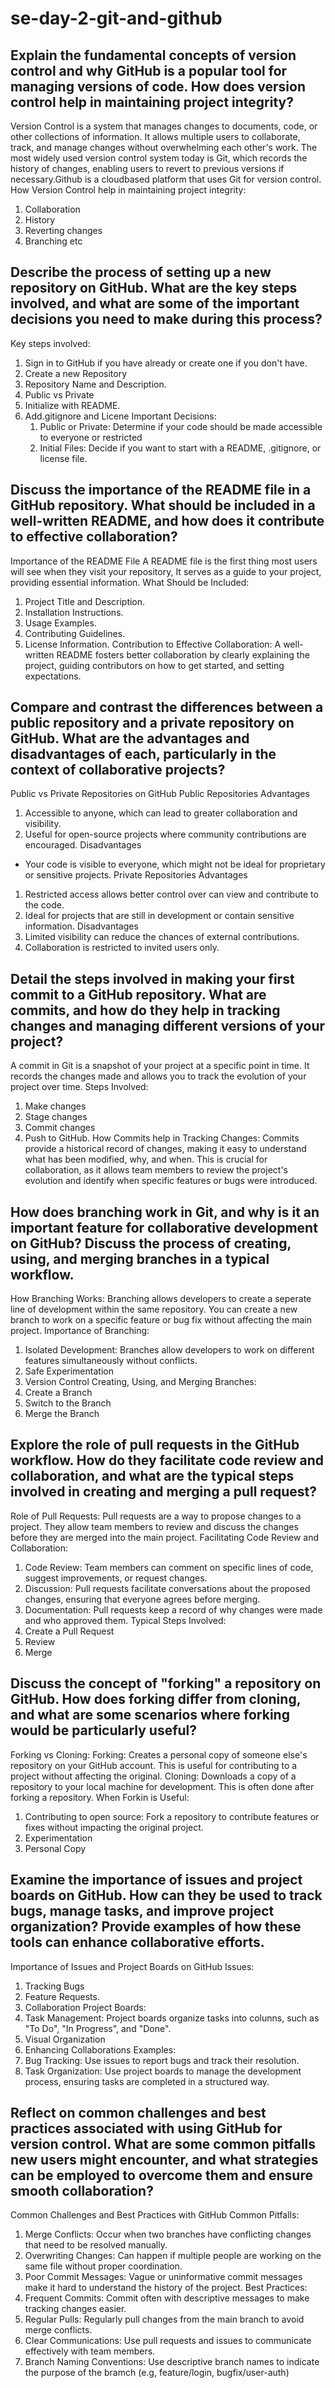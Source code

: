 # se-day-2-git-and-github
## Explain the fundamental concepts of version control and why GitHub is a popular tool for managing versions of code. How does version control help in maintaining project integrity?
Version Control is a system that manages changes to documents, code, or other collections of information. It allows multiple users to collaborate, track, and manage changes without overwhelming each other's work. The most widely used version control system today is Git, which records the history of changes, enabling users to revert to previous versions if necessary.Github is a cloudbased platform that uses Git for version control.
How Version Control help in maintaining project integrity:
1. Collaboration
2. History
3. Reverting changes
4. Branching etc
## Describe the process of setting up a new repository on GitHub. What are the key steps involved, and what are some of the important decisions you need to make during this process?
Key steps involved:
1. Sign in to GitHub if you have already or create one if you don't have.
2. Create a new Repository
3. Repository Name and Description.
4. Public vs Private
5. Initialize with README.
6. Add.gitignore and Licene
   Important Decisions:
   1. Public or Private: Determine if your code should be made accessible to everyone or restricted
   2. Initial Files: Decide if you want to start with a README, .gitignore, or license file.
## Discuss the importance of the README file in a GitHub repository. What should be included in a well-written README, and how does it contribute to effective collaboration?
Importance of the README File
A README file is the first thing most users will see when they visit your repository, It serves as a guide to your project, providing essential information.
What Should be Included:
1. Project Title and Description.
2. Installation Instructions.
3. Usage Examples.
4. Contributing Guidelines.
5. License Information.
   Contribution to Effective Collaboration:
   A well-written README fosters better collaboration by clearly explaining the project, guiding contributors on how to get started, and setting expectations.
## Compare and contrast the differences between a public repository and a private repository on GitHub. What are the advantages and disadvantages of each, particularly in the context of collaborative projects?
Public vs Private Repositories on GitHub
Public Repositories
Advantages
1. Accessible to anyone, which can lead to greater collaboration and visibility.
2. Useful for open-source projects where community contributions are encouraged.
Disadvantages
- Your code is visible to everyone, which might not be ideal for proprietary or sensitive projects.
Private Repositories
Advantages
1. Restricted access allows better control over can view and contribute to the code.
2. Ideal for projects that are still in development or contain sensitive information.
Disadvantages
1. Limited visibility can reduce the chances of external contributions.
2. Collaboration is restricted to invited users only.
## Detail the steps involved in making your first commit to a GitHub repository. What are commits, and how do they help in tracking changes and managing different versions of your project?
A commit in Git is a snapshot of your project at a specific point in time. It records the changes made and allows you to track the evolution of your project over time.
Steps Involved:
1. Make changes
2. Stage changes
3. Commit changes
4. Push to GitHub.
How Commits help in Tracking Changes:
Commits provide a historical record of changes, making it easy to understand what has been modified, why, and when. This is crucial for collaboration, as it allows team members to review the project's evolution and identify when specific features or bugs were introduced.
## How does branching work in Git, and why is it an important feature for collaborative development on GitHub? Discuss the process of creating, using, and merging branches in a typical workflow.
How Branching Works:
Branching allows developers to create a seperate line of development within the same repository. You can create a new branch to work on a specific feature or bug fix without affecting the main project.
Importance of Branching:
1. Isolated Development: Branches allow developers to work on different features simultaneously without conflicts.
2. Safe Experimentation
3. Version Control
Creating, Using, and Merging Branches:
1. Create a Branch
2. Switch to the Branch
3. Merge the Branch
## Explore the role of pull requests in the GitHub workflow. How do they facilitate code review and collaboration, and what are the typical steps involved in creating and merging a pull request?
Role of Pull Requests:
Pull requests are a way to propose changes to a project. They allow team  members to review and discuss the changes before they are merged into the main project.
Facilitating Code Review and Collaboration:
1. Code Review: Team members can comment on specific lines of code, suggest improvements, or request changes.
2. Discussion: Pull requests facilitate conversations about the proposed changes, ensuring that everyone agrees before merging.
3. Documentation: Pull requests keep a record of why changes were made and who approved them.
Typical Steps Involved:
1.  Create a Pull Request
2.  Review
3.  Merge
## Discuss the concept of "forking" a repository on GitHub. How does forking differ from cloning, and what are some scenarios where forking would be particularly useful?
Forking vs Cloning:
Forking: Creates a personal copy of someone else's repository on your GitHub account. This is useful for contributing to a project without affecting the original.
Cloning: Downloads a copy of a repository to your local machine for development. This is often done after forking a repository.
When Forkin is Useful:
1. Contributing to open source: Fork a repository to contribute features or fixes without impacting the original project.
2. Experimentation
3. Personal Copy
## Examine the importance of issues and project boards on GitHub. How can they be used to track bugs, manage tasks, and improve project organization? Provide examples of how these tools can enhance collaborative efforts.
Importance of Issues and Project Boards on GitHub
Issues:
1. Tracking Bugs
2. Feature Requests.
3. Collaboration
Project Boards:
1. Task Management: Project boards organize tasks into colunns, such as "To Do", "In Progress", and "Done".
2. Visual Organization
3. Enhancing Collaborations
Examples:
1. Bug Tracking: Use issues to report bugs and track their resolution.
2. Task Organization: Use project boards to manage the development process, ensuring tasks are completed in a structured way.
## Reflect on common challenges and best practices associated with using GitHub for version control. What are some common pitfalls new users might encounter, and what strategies can be employed to overcome them and ensure smooth collaboration?
Common Challenges and Best Practices with GitHub
Common Pitfalls:
1. Merge Conflicts: Occur when two branches have conflicting changes that need to be resolved manually.
2. Overwriting Changes: Can happen if multiple people are working on the same file without proper coordination.
3. Poor Commit Messages: Vague or uninformative commit messages make it hard to understand the history of the project.
Best Practices:
1. Frequent Commits: Commit often with descriptive messages to make tracking changes easier.
2. Regular Pulls: Regularly pull changes from the main branch to avoid merge conflicts.
3. Clear Communications: Use pull requests and issues to communicate effectively with team members.
4. Branch Naming Conventions: Use descriptive branch names to indicate the purpose of the bramch (e.g, feature/login, bugfix/user-auth)
